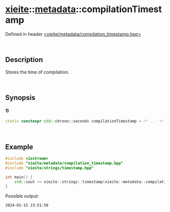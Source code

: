# [xieite](../../xieite.md)\:\:[metadata](../../metadata.md)\:\:compilationTimestamp
Defined in header [<xieite/metadata/compilation_timestamp.hpp>](../../../include/xieite/metadata/compilation_timestamp.hpp)

&nbsp;

## Description
Stores the time of compilation.

&nbsp;

## Synopsis
#### 1)
```cpp
static constexpr std::chrono::seconds compilationTimestamp = /* ... */;
```

&nbsp;

## Example
```cpp
#include <iostream>
#include "xieite/metadata/compilation_timestamp.hpp"
#include "xieite/strings/timestamp.hpp"

int main() {
    std::cout << xieite::strings::timestamp(xieite::metadata::compilationTimestamp) << '\n';
}
```
Possible output:
```
2024-01-15 23:51:50
```
